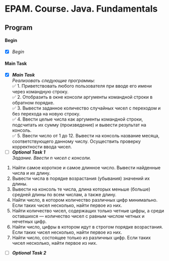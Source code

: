 # EPAM. Course. Java. Fundamentals
## Program    
#### Begin    
- [X] _Begin_    
#### Main Task
- [X] **_Main Task_**   
_Реализовать следующие программы:_    
:white_check_mark: 1. Приветствовать любого пользователя при вводе его имени через командную строку.    
:white_check_mark: 2. Отобразить в окне консоли аргументы командной строки в обратном порядке.    
:white_check_mark: 3. Вывести заданное количество случайных чисел с переходом и без перехода на новую строку.    
:white_check_mark: 4. Ввести целые числа как аргументы командной строки, подсчитать их сумму (произведение) и вывести результат на консоль.    
:white_check_mark: 5. Ввести число от 1 до 12. Вывести на консоль название месяца, соответствующего данному числу. Осуществить проверку корректности ввода чисел.    
- [ ] **_Optional Task 1_**    
_Задание. Ввести n чисел с консоли._    
1. Найти самое короткое и самое длинное число. Вывести найденные числа и их длину.    
2. Вывести числа в порядке возрастания (убывания) значений их длины.    
3. Вывести на консоль те числа, длина которых меньше (больше) средней длины по всем числам, а также длину.    
4. Найти число, в котором количество различных цифр минимально. Если таких чисел несколько, найти первое из них.    
5. Найти количество чисел, содержащих только четные цифры, а среди оставшихся — количество чисел с равным числом четных и нечетных цифр.    
6. Найти число, цифры в котором идут в строгом порядке возрастания. Если таких чисел несколько, найти первое из них.    
7. Найти число, состоящее только из различных цифр. Если таких чисел несколько, найти первое из них.    
- [ ] **_Optional Task 2_**    
